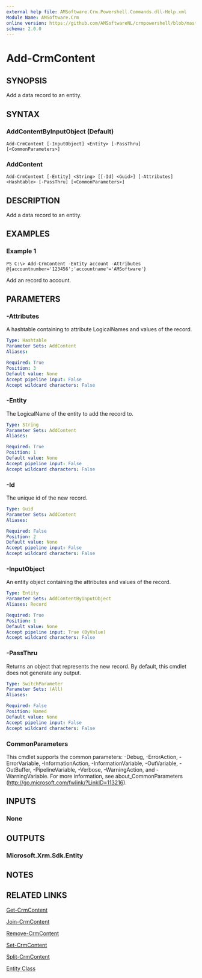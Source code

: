 ```yaml
---
external help file: AMSoftware.Crm.Powershell.Commands.dll-Help.xml
Module Name: AMSoftware.Crm
online version: https://github.com/AMSoftwareNL/crmpowershell/blob/master/docs/Add-CrmContent.md
schema: 2.0.0
---
```


# Add-CrmContent

## SYNOPSIS
Add a data record to an entity.

## SYNTAX

### AddContentByInputObject (Default)
```
Add-CrmContent [-InputObject] <Entity> [-PassThru] [<CommonParameters>]
```

### AddContent
```
Add-CrmContent [-Entity] <String> [[-Id] <Guid>] [-Attributes] <Hashtable> [-PassThru] [<CommonParameters>]
```

## DESCRIPTION
Add a data record to an entity.

## EXAMPLES

### Example 1
```
PS C:\> Add-CrmContent -Entity account -Attributes @{accountnumber='123456';'accountname'='AMSoftware'}
```

Add an record to account.

## PARAMETERS

### -Attributes
A hashtable containing to attribute LogicalNames and values of the record.

```yaml
Type: Hashtable
Parameter Sets: AddContent
Aliases: 

Required: True
Position: 3
Default value: None
Accept pipeline input: False
Accept wildcard characters: False
```

### -Entity
The LogicalName of the entity to add the record to.

```yaml
Type: String
Parameter Sets: AddContent
Aliases: 

Required: True
Position: 1
Default value: None
Accept pipeline input: False
Accept wildcard characters: False
```

### -Id
The unique id of the new record.

```yaml
Type: Guid
Parameter Sets: AddContent
Aliases: 

Required: False
Position: 2
Default value: None
Accept pipeline input: False
Accept wildcard characters: False
```

### -InputObject
An entity object containing the attributes and values of the record.

```yaml
Type: Entity
Parameter Sets: AddContentByInputObject
Aliases: Record

Required: True
Position: 1
Default value: None
Accept pipeline input: True (ByValue)
Accept wildcard characters: False
```

### -PassThru
Returns an object that represents the new record. By default, this cmdlet does not generate any output.

```yaml
Type: SwitchParameter
Parameter Sets: (All)
Aliases: 

Required: False
Position: Named
Default value: None
Accept pipeline input: False
Accept wildcard characters: False
```

### CommonParameters
This cmdlet supports the common parameters: -Debug, -ErrorAction, -ErrorVariable, -InformationAction, -InformationVariable, -OutVariable, -OutBuffer, -PipelineVariable, -Verbose, -WarningAction, and -WarningVariable. For more information, see about_CommonParameters (http://go.microsoft.com/fwlink/?LinkID=113216).

## INPUTS

### None

## OUTPUTS

### Microsoft.Xrm.Sdk.Entity

## NOTES

## RELATED LINKS

[Get-CrmContent](Get-CrmContent.md)

[Join-CrmContent](Join-CrmContent.md)

[Remove-CrmContent](Remove-CrmContent.md)

[Set-CrmContent](Set-CrmContent.md)

[Split-CrmContent](Split-CrmContent.md)

[Entity Class](https://msdn.microsoft.com/library/microsoft.xrm.sdk.entity.aspx)
